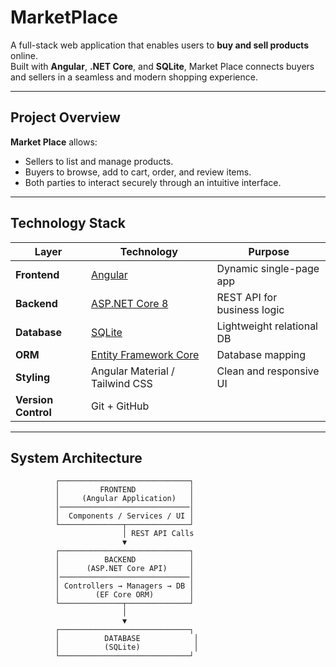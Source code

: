 # MarketPlace

A full-stack web application that enables users to **buy and sell products** online.  
Built with **Angular**, **.NET Core**, and **SQLite**, Market Place connects buyers and sellers in a seamless and modern shopping experience.

---

## Project Overview

**Market Place** allows:
- Sellers to list and manage products.
- Buyers to browse, add to cart, order, and review items.
- Both parties to interact securely through an intuitive interface.

---

## Technology Stack

| Layer | Technology | Purpose |
|-------|-------------|----------|
| **Frontend** | [Angular](https://angular.io/) | Dynamic single-page app |
| **Backend** | [ASP.NET Core 8](https://dotnet.microsoft.com/en-us/apps/aspnet) | REST API for business logic |
| **Database** | [SQLite](https://www.sqlite.org/) | Lightweight relational DB |
| **ORM** | [Entity Framework Core](https://learn.microsoft.com/en-us/ef/core/) | Database mapping |
| **Styling** | Angular Material / Tailwind CSS | Clean and responsive UI |
| **Version Control** | Git + GitHub |

---

##  System Architecture

```text
          ┌─────────────────────────────┐
          │         FRONTEND            │
          │     (Angular Application)   │
          │─────────────────────────────│
          │  Components / Services / UI │
          └──────────────┬──────────────┘
                         │ REST API Calls
                         ▼
          ┌─────────────────────────────┐
          │          BACKEND            │
          │      (ASP.NET Core API)     │
          │─────────────────────────────│
          │ Controllers → Managers → DB │
          │        (EF Core ORM)        │
          └──────────────┬──────────────┘
                         │
                         ▼
          ┌─────────────────────────────┐
          │          DATABASE            │
          │          (SQLite)            │
          └─────────────────────────────┘
